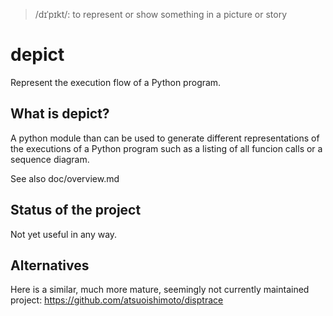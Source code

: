 > /dɪˈpɪkt/: to represent or show something in a picture or story

depict
======

Represent the execution flow of a Python program.

What is depict?
---------------
A python module than can be used to generate different representations of the executions of a Python program such as a listing of all funcion calls or a sequence diagram.

See also doc/overview.md

Status of the project
---------------------

Not yet useful in any way.

Alternatives
------------

Here is a similar, much more mature, seemingly not currently maintained project:
https://github.com/atsuoishimoto/disptrace
